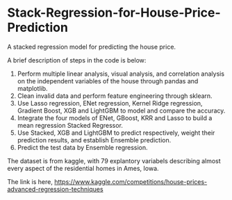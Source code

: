 # Stack-Regression-for-House-Price-Prediction
A stacked regression model for predicting the house price.

A brief description of steps in the code is below:
1. Perform multiple linear analysis, visual analysis, and correlation analysis on the independent variables of the house through pandas and matplotlib.
2. Clean invalid data and perform feature engineering through sklearn.
3. Use Lasso regression, ENet regression, Kernel Ridge regression, Gradient Boost, XGB and LightGBM to model and compare the accuracy.
4. Integrate the four models of ENet, GBoost, KRR and Lasso to build a mean regression Stacked Regressor.
5. Use Stacked, XGB and LightGBM to predict respectively, weight their prediction results, and establish Ensemble prediction.
6. Predict the test data by Ensemble regression.

The dataset is from kaggle, with 79 explantory variabels describing almost every aspect of the residential homes in Ames, Iowa.

The link is here,
https://www.kaggle.com/competitions/house-prices-advanced-regression-techniques
